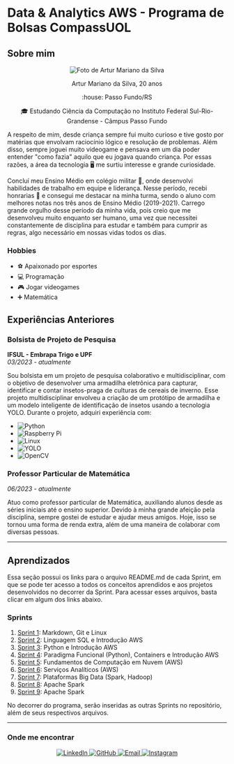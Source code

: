 # Data & Analytics AWS - Programa de Bolsas CompassUOL

## Sobre mim

<p align="center">
  <img src="https://github.com/ArturMariano13.png?size=250" alt="Foto de Artur Mariano da Silva">
</p>


<p align="center">
  Artur Mariano da Silva, 20 anos
</p>

<p align="center">
  :house: Passo Fundo/RS  
</p>

<p align="center">
  🎓 Estudando Ciência da Computação no Instituto Federal Sul-Rio-Grandense - Câmpus Passo Fundo
</p>

A respeito de mim, desde criança sempre fui muito curioso e tive gosto por matérias que envolvam raciocínio lógico e resolução de problemas. Além disso, sempre joguei muito videogame e pensava em um dia poder entender "como fazia" aquilo que eu jogava quando criança. Por essas razões, a área da tecnologia 🖥️ me surtiu interesse e grande curiosidade. 

Concluí meu Ensino Médio em colégio militar :cop:, onde desenvolvi habilidades de trabalho em equipe e liderança. Nesse período, recebi honrarias 🏅 e consegui me destacar na minha turma, sendo o aluno com melhores notas nos três anos de Ensino Médio (2019-2021). Carrego grande orgulho desse período da minha vida, pois creio que me desenvolveu muito enquanto ser humano, uma vez que necessitei constantemente de disciplina para estudar e também para cumprir as regras, algo necessário em nossas vidas todos os dias.

### Hobbies
- :soccer: Apaixonado por esportes
- :computer: Programação
- :video_game: Jogar videogames
- ➕ Matemática

## Experiências Anteriores

### Bolsista de Projeto de Pesquisa
**IFSUL - Embrapa Trigo e UPF**  
*03/2023 - atualmente*

Sou bolsista em um projeto de pesquisa colaborativo e multidisciplinar, com o objetivo de desenvolver uma armadilha eletrônica para capturar, identificar e contar insetos-praga de culturas de cereais de inverno. Esse projeto multidisciplinar envolveu a criação de um protótipo de armadilha e um modelo inteligente de identificação de insetos usando a tecnologia YOLO. Durante o projeto, adquiri experiência com:

- ![Python](https://img.shields.io/badge/Python-3670A0?style=for-the-badge&logo=python&logoColor=ffdd54)
- ![Raspberry Pi](https://img.shields.io/badge/Raspberry_Pi-C51A4A?style=for-the-badge&logo=Raspberry-Pi)
- ![Linux](https://img.shields.io/badge/Linux-FCC624?style=for-the-badge&logo=linux&logoColor=black)
- ![YOLO](https://img.shields.io/badge/YOLO-00FFFF?style=for-the-badge&logo=yolo)
- ![OpenCV](https://img.shields.io/badge/OpenCV-5C3EE8?style=for-the-badge&logo=opencv&logoColor=white)


### Professor Particular de Matemática
*06/2023 - atualmente*

Atuo como professor particular de Matemática, auxiliando alunos desde as séries iniciais até o ensino superior. Devido à minha grande afeição pela disciplina, sempre gostei de estudar e ajudar meus amigos. Hoje, isso se tornou uma forma de renda extra, além de uma maneira de colaborar com diversas pessoas. 

___

## Aprendizados

Essa seção possui os links para o arquivo README.md de cada Sprint, em que se pode ter acesso a todos os conceitos aprendidos e aos projetos desenvolvidos no decorrer da Sprint. Para acessar esses arquivos, basta clicar em algum dos links abaixo.

### Sprints 

1. [Sprint 1](Sprint%201/README.md): Markdown, Git e Linux
2. [Sprint 2](Sprint%202/README.md): Linguagem SQL e Introdução AWS
3. [Sprint 3](Sprint%203/README.md): Python e Introdução AWS
4. [Sprint 4](Sprint%204/README.md): Paradigma Funcional (Python), Containers e Introdução AWS
5. [Sprint 5](Sprint%205/README.md): Fundamentos de Computação em Nuvem (AWS)
6. [Sprint 6](Sprint%206/README.md): Serviços Analíticos (AWS)
7. [Sprint 7](Sprint%207/README.md): Plataformas Big Data (Spark, Hadoop)
8. [Sprint 8](Sprint%208/README.md): Apache Spark
9. [Sprint 9](Sprint%209/README.md): Apache Spark


No decorrer do programa, serão inseridas as outras Sprints no repositório, além de seus respectivos arquivos.
___

### Onde me encontrar

<p align="center">
  <a href="https://www.linkedin.com/in/artur-mariano-da-silva-435321240/">
    <img src="https://img.shields.io/badge/LinkedIn-0A66C2?style=for-the-badge&logo=linkedin&logoColor=white" alt="LinkedIn">
  </a>
  <a href="https://github.com/ArturMariano13">
    <img src="https://img.shields.io/badge/GitHub-181717?style=for-the-badge&logo=github&logoColor=white" alt="GitHub">
  </a>
  <a href="mailto:arturmariano004@gmail.com">
    <img src="https://img.shields.io/badge/Email-D14836?style=for-the-badge&logo=gmail&logoColor=white" alt="Email">
  </a>
  <a href="https://www.instagram.com/artur_mariano/">
    <img src="https://img.shields.io/badge/Instagram-E4405F?style=for-the-badge&logo=instagram&logoColor=white" alt="Instagram">
  </a>
</p>
